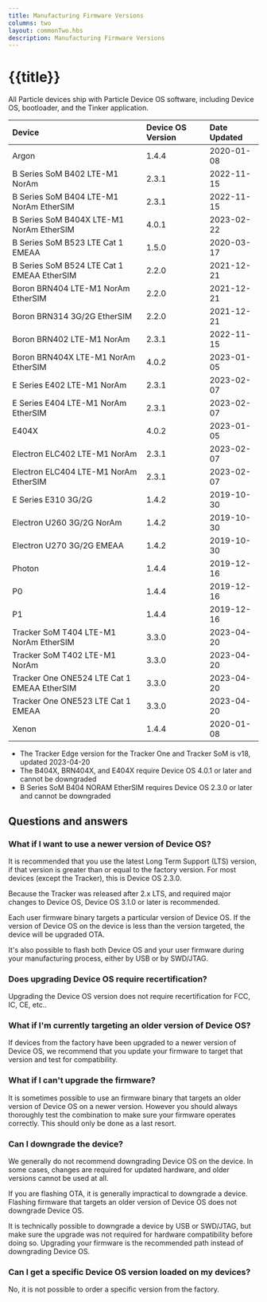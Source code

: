 ```yaml
---
title: Manufacturing Firmware Versions
columns: two
layout: commonTwo.hbs
description: Manufacturing Firmware Versions
---
```


# {{title}}

All Particle devices ship with Particle Device OS software, including Device OS, bootloader, and the Tinker application. 

| Device | Device OS Version | Date Updated |
| :--- | :--- | :--- |
| Argon | 1.4.4 | 2020-01-08 |
| B Series SoM B402 LTE-M1 NorAm | 2.3.1 | 2022-11-15 |
| B Series SoM B404 LTE-M1 NorAm EtherSIM | 2.3.1 | 2022-11-15 |
| B Series SoM B404X LTE-M1 NorAm EtherSIM | 4.0.1 | 2023-02-22 |
| B Series SoM B523 LTE Cat 1 EMEAA | 1.5.0 | 2020-03-17 |
| B Series SoM B524 LTE Cat 1 EMEAA EtherSIM | 2.2.0 | 2021-12-21 |
| Boron BRN404 LTE-M1 NorAm EtherSIM | 2.2.0 | 2021-12-21 |
| Boron BRN314 3G/2G EtherSIM | 2.2.0 | 2021-12-21 |
| Boron BRN402 LTE-M1 NorAm | 2.3.1 | 2022-11-15 |
| Boron BRN404X LTE-M1 NorAm EtherSIM | 4.0.2 | 2023-01-05 |
| E Series E402 LTE-M1 NorAm | 2.3.1 | 2023-02-07 |
| E Series E404 LTE-M1 NorAm EtherSIM | 2.3.1 | 2023-02-07 |
| E404X | 4.0.2 | 2023-01-05 |
| Electron ELC402 LTE-M1 NorAm | 2.3.1 | 2023-02-07 |
| Electron ELC404 LTE-M1 NorAm EtherSIM | 2.3.1 | 2023-02-07 |
| E Series E310 3G/2G | 1.4.2 | 2019-10-30 |
| Electron U260 3G/2G NorAm | 1.4.2 | 2019-10-30 |
| Electron U270 3G/2G EMEAA | 1.4.2 | 2019-10-30 |
| Photon | 1.4.4 | 2019-12-16 |
| P0 | 1.4.4 | 2019-12-16 |
| P1 | 1.4.4 | 2019-12-16 |
| Tracker SoM T404 LTE-M1 NorAm EtherSIM | 3.3.0 | 2023-04-20 |
| Tracker SoM T402 LTE-M1 NorAm | 3.3.0 | 2023-04-20 |
| Tracker One ONE524 LTE Cat 1 EMEAA EtherSIM | 3.3.0 | 2023-04-20 |
| Tracker One ONE523 LTE Cat 1 EMEAA | 3.3.0 | 2023-04-20 |
| Xenon | 1.4.4 | 2020-01-08 |

- The Tracker Edge version for the Tracker One and Tracker SoM is v18, updated 2023-04-20
- The B404X, BRN404X, and E404X require Device OS 4.0.1 or later and cannot be downgraded
- B Series SoM B404 NORAM EtherSIM requires Device OS 2.3.0 or later and cannot be downgraded


## Questions and answers

### What if I want to use a newer version of Device OS?

It is recommended that you use the latest Long Term Support (LTS) version, if that version is greater than or equal to the factory version. For most devices (except the Tracker), this is Device OS 2.3.0.

Because the Tracker was released after 2.x LTS, and required major changes to Device OS, Device OS 3.1.0 or later is recommended.

Each user firmware binary targets a particular version of Device OS. If the version of Device OS on the device is less than the version targeted, the device will be upgraded OTA.

It's also possible to flash both Device OS and your user firmware during your manufacturing process, either by USB or by SWD/JTAG.

### Does upgrading Device OS require recertification?
 
Upgrading the Device OS version does not require recertification for FCC, IC, CE, etc..

### What if I'm currently targeting an older version of Device OS?

If devices from the factory have been upgraded to a newer version of Device OS, we recommend that you update your firmware to target that version and test for compatibility.

### What if I can't upgrade the firmware?

It is sometimes possible to use an firmware binary that targets an older version of Device OS on a newer version. However you should always thoroughly test the combination to make sure your firmware operates correctly. This should only be done as a last resort.

### Can I downgrade the device?

We generally do not recommend downgrading Device OS on the device. In some cases, changes are required for updated hardware, and older versions cannot be used at all.

If you are flashing OTA, it is generally impractical to downgrade a device. Flashing firmware that targets an older version of Device OS does not downgrade Device OS.

It is technically possible to downgrade a device by USB or SWD/JTAG, but make sure the upgrade was not required for hardware compatibility before doing so. Upgrading your firmware is the recommended path instead of downgrading Device OS.


### Can I get a specific Device OS version loaded on my devices?

No, it is not possible to order a specific version from the factory.

